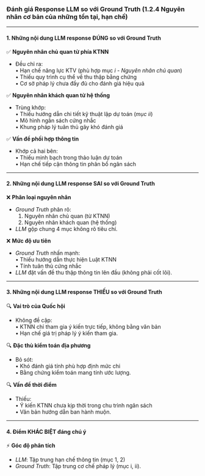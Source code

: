### Đánh giá Response LLM so với Ground Truth (1.2.4 Nguyên nhân cơ bản của những tồn tại, hạn chế)

---

#### 1. Những nội dung **LLM response ĐÚNG** so với Ground Truth  
✅ **Nguyên nhân chủ quan từ phía KTNN**  
- Đều chỉ ra:  
  • Hạn chế năng lực KTV (phù hợp mục *i - Nguyên nhân chủ quan*)  
  • Thiếu quy trình cụ thể về thu thập bằng chứng  
  • Cơ sở pháp lý chưa đầy đủ cho đánh giá hiệu quả  

✅ **Nguyên nhân khách quan từ hệ thống**  
- Trùng khớp:  
  • Thiếu hướng dẫn chi tiết kỹ thuật lập dự toán (*mục ii*)  
  • Mô hình ngân sách cứng nhắc  
  • Khung pháp lý tuân thủ gây khó đánh giá  

✅ **Vấn đề phối hợp thông tin**  
- Khớp cả hai bên:  
  • Thiếu minh bạch trong thảo luận dự toán  
  • Hạn chế tiếp cận thông tin phân bổ ngân sách  

---

#### 2. Những nội dung **LLM response SAI** so với Ground Truth  
❌ **Phân loại nguyên nhân**  
- *Ground Truth* phân rõ:  
  1. Nguyên nhân chủ quan (từ KTNN)  
  2. Nguyên nhân khách quan (hệ thống)  
- *LLM* gộp chung 4 mục không rõ tiêu chí.  

❌ **Mức độ ưu tiên**  
- *Ground Truth* nhấn mạnh:  
  • Thiếu hướng dẫn thực hiện Luật KTNN  
  • Tính tuân thủ cứng nhắc  
- *LLM* đặt vấn đề thu thập thông tin lên đầu (không phải cốt lõi).  

---

#### 3. Những nội dung **LLM response THIẾU** so với Ground Truth  
🔍 **Vai trò của Quốc hội**  
- Không đề cập:  
  • KTNN chỉ tham gia ý kiến trực tiếp, không bằng văn bản  
  • Hạn chế giá trị pháp lý ý kiến tham gia.  

🔍 **Đặc thù kiểm toán địa phương**  
- Bỏ sót:  
  • Khó đánh giá tính phù hợp định mức chi  
  • Bằng chứng kiểm toán mang tính ước lượng.  

🔍 **Vấn đề thời điểm**  
- Thiếu:  
  • Ý kiến KTNN chưa kịp thời trong chu trình ngân sách  
  • Văn bản hướng dẫn ban hành muộn.  

---

#### 4. Điểm **KHÁC BIỆT** đáng chú ý  
⚡ **Góc độ phân tích**  
- *LLM*: Tập trung hạn chế thông tin (mục 1, 2)  
- *Ground Truth*: Tập trung cơ chế pháp lý (mục i, ii).  